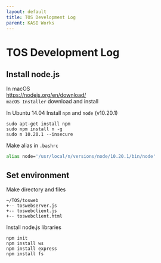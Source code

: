 ```yaml
---
layout: default
title: TOS Development Log
parent: KASI Works
---
```


# TOS Development Log

## Install node.js

In macOS  
https://nodejs.org/en/download/  
`macOS Installer` download and install

In Ubuntu 14.04
Install `npm` and `node` (v10.20.1)
```shell
sudo apt-get install npm
sudo npm install n -g
sudo n 10.20.1 --insecure
```
Make alias in `.bashrc`
```bash
alias node='/usr/local/n/versions/node/10.20.1/bin/node'
```

## Set environment

Make directory and files
```shell
~/TOS/tosweb
+-- toswebserver.js
+-- toswebclient.js
+-- toswebclient.html
```

Install node.js libraries
```shell
npm init
npm install ws
npm install express
npm install fs
```


